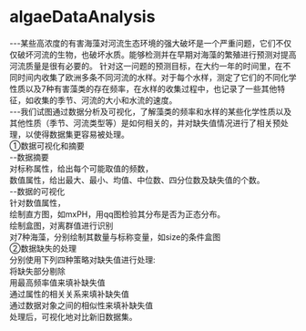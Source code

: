 # algaeDataAnalysis
<DIV>---某些高浓度的有害海藻对河流生态环境的强大破坏是一个严重问题，它们不仅仅破坏河流的生物，也破坏水质。能够检测并在早期对海藻的繁殖进行预测对提高河流质量是很有必要的。 针对这一问题的预测目标，在大约一年的时间里，在不同时间内收集了欧洲多条不同河流的水样。对于每个水样，测定了它们的不同化学性质以及7种有害藻类的存在频率，在水样的收集过程中，也记录了一些其他特征，如收集的季节、河流的大小和水流的速度。 </DIV>
<DIV>---我们试图通过数据分析及可视化，了解藻类的频率和水样的某些化学性质以及其他性质（季节、河流类型等）是如何相关的，并对缺失值情况进行了相关预处理，以使得数据集更容易被处理。</DIV>
<DIV>①数据可视化和摘要</DIV>
<DIV>--数据摘要</DIV>
<DIV>对标称属性，给出每个可能取值的频数，<BR>数值属性，给出最大、最小、均值、中位数、四分位数及缺失值的个数。<BR>--数据的可视化</DIV>
<DIV>针对数值属性，</DIV>
<DIV>绘制直方图，如mxPH，用qq图检验其分布是否为正态分布。<BR>绘制盒图，对离群值进行识别<BR>对7种海藻，分别绘制其数量与标称变量，如size的条件盒图</DIV>
<DIV>②数据缺失的处理</DIV>
<DIV>分别使用下列四种策略对缺失值进行处理:</DIV>
<DIV>将缺失部分剔除<BR>用最高频率值来填补缺失值<BR>通过属性的相关关系来填补缺失值<BR>通过数据对象之间的相似性来填补缺失值<BR>处理后，可视化地对比新旧数据集。</DIV>
